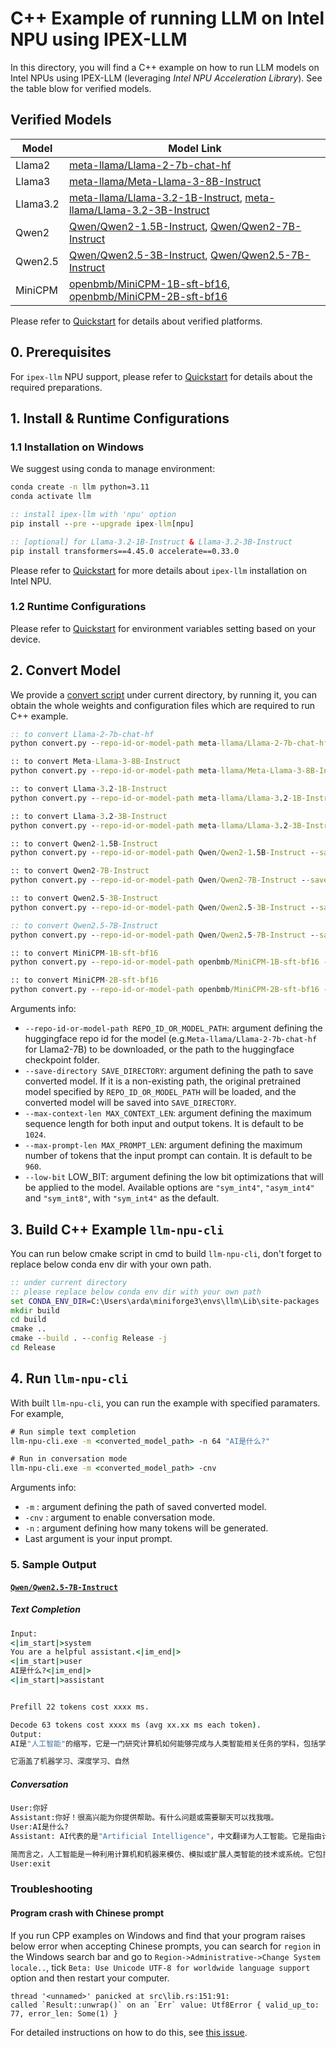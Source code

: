 # C++ Example of running LLM on Intel NPU using IPEX-LLM
In this directory, you will find a C++ example on how to run LLM models on Intel NPUs using IPEX-LLM (leveraging *Intel NPU Acceleration Library*). See the table blow for verified models.

## Verified Models

| Model      | Model Link                                                    |
|------------|----------------------------------------------------------------|
| Llama2 | [meta-llama/Llama-2-7b-chat-hf](https://huggingface.co/meta-llama/Llama-2-7b-chat-hf) |
| Llama3 | [meta-llama/Meta-Llama-3-8B-Instruct](https://huggingface.co/meta-llama/Meta-Llama-3-8B-Instruct) |
| Llama3.2 | [meta-llama/Llama-3.2-1B-Instruct](https://huggingface.co/meta-llama/Llama-3.2-1B-Instruct), [meta-llama/Llama-3.2-3B-Instruct](https://huggingface.co/meta-llama/Llama-3.2-3B-Instruct) |
| Qwen2 | [Qwen/Qwen2-1.5B-Instruct](https://huggingface.co/Qwen/Qwen2-1.5B-Instruct), [Qwen/Qwen2-7B-Instruct](https://huggingface.co/Qwen/Qwen2-7B-Instruct) |
| Qwen2.5 | [Qwen/Qwen2.5-3B-Instruct](https://huggingface.co/Qwen/Qwen2.5-3B-Instruct), [Qwen/Qwen2.5-7B-Instruct](https://huggingface.co/Qwen/Qwen2.5-7B-Instruct) |
| MiniCPM | [openbmb/MiniCPM-1B-sft-bf16](https://huggingface.co/openbmb/MiniCPM-1B-sft-bf16), [openbmb/MiniCPM-2B-sft-bf16](https://huggingface.co/openbmb/MiniCPM-2B-sft-bf16) |

Please refer to [Quickstart](../../../../../../../docs/mddocs/Quickstart/npu_quickstart.md#c-api) for details about verified platforms.

## 0. Prerequisites
For `ipex-llm` NPU support, please refer to [Quickstart](../../../../../../../docs/mddocs/Quickstart/npu_quickstart.md#install-prerequisites) for details about the required preparations.

## 1. Install & Runtime Configurations
### 1.1 Installation on Windows
We suggest using conda to manage environment:
```cmd
conda create -n llm python=3.11
conda activate llm

:: install ipex-llm with 'npu' option
pip install --pre --upgrade ipex-llm[npu]

:: [optional] for Llama-3.2-1B-Instruct & Llama-3.2-3B-Instruct
pip install transformers==4.45.0 accelerate==0.33.0
```

Please refer to [Quickstart](../../../../../../../docs/mddocs/Quickstart/npu_quickstart.md#install-prerequisites) for more details about `ipex-llm` installation on Intel NPU.

### 1.2 Runtime Configurations
Please refer to [Quickstart](../../../../../../../docs/mddocs/Quickstart/npu_quickstart.md#runtime-configurations) for environment variables setting based on your device.

## 2. Convert Model
We provide a [convert script](convert.py) under current directory, by running it, you can obtain the whole weights and configuration files which are required to run C++ example.

```cmd
:: to convert Llama-2-7b-chat-hf
python convert.py --repo-id-or-model-path meta-llama/Llama-2-7b-chat-hf --save-directory <converted_model_path>

:: to convert Meta-Llama-3-8B-Instruct
python convert.py --repo-id-or-model-path meta-llama/Meta-Llama-3-8B-Instruct --save-directory <converted_model_path>

:: to convert Llama-3.2-1B-Instruct
python convert.py --repo-id-or-model-path meta-llama/Llama-3.2-1B-Instruct --save-directory <converted_model_path>

:: to convert Llama-3.2-3B-Instruct
python convert.py --repo-id-or-model-path meta-llama/Llama-3.2-3B-Instruct --save-directory <converted_model_path>

:: to convert Qwen2-1.5B-Instruct
python convert.py --repo-id-or-model-path Qwen/Qwen2-1.5B-Instruct --save-directory <converted_model_path>

:: to convert Qwen2-7B-Instruct
python convert.py --repo-id-or-model-path Qwen/Qwen2-7B-Instruct --save-directory <converted_model_path>

:: to convert Qwen2.5-3B-Instruct
python convert.py --repo-id-or-model-path Qwen/Qwen2.5-3B-Instruct --save-directory <converted_model_path> --low-bit "sym_int8"

:: to convert Qwen2.5-7B-Instruct
python convert.py --repo-id-or-model-path Qwen/Qwen2.5-7B-Instruct --save-directory <converted_model_path>

:: to convert MiniCPM-1B-sft-bf16
python convert.py --repo-id-or-model-path openbmb/MiniCPM-1B-sft-bf16 --save-directory <converted_model_path>

:: to convert MiniCPM-2B-sft-bf16
python convert.py --repo-id-or-model-path openbmb/MiniCPM-2B-sft-bf16 --save-directory <converted_model_path>
```

Arguments info:
- `--repo-id-or-model-path REPO_ID_OR_MODEL_PATH`: argument defining the huggingface repo id for the model (e.g.`Meta-llama/Llama-2-7b-chat-hf` for Llama2-7B) to be downloaded, or the path to the huggingface checkpoint folder.
- `--save-directory SAVE_DIRECTORY`: argument defining the path to save converted model. If it is a non-existing path, the original pretrained model specified by `REPO_ID_OR_MODEL_PATH` will be loaded, and the converted model will be saved into `SAVE_DIRECTORY`.
- `--max-context-len MAX_CONTEXT_LEN`: argument defining the maximum sequence length for both input and output tokens. It is default to be `1024`.
- `--max-prompt-len MAX_PROMPT_LEN`: argument defining the maximum number of tokens that the input prompt can contain. It is default to be `960`.
- `--low-bit` LOW_BIT: argument defining the low bit optimizations that will be applied to the model. Available options are `"sym_int4"`, `"asym_int4"` and `"sym_int8"`, with `"sym_int4"` as the default.

## 3. Build C++ Example `llm-npu-cli`

You can run below cmake script in cmd to build `llm-npu-cli`, don't forget to replace below conda env dir with your own path.

```cmd
:: under current directory
:: please replace below conda env dir with your own path
set CONDA_ENV_DIR=C:\Users\arda\miniforge3\envs\llm\Lib\site-packages
mkdir build
cd build
cmake ..
cmake --build . --config Release -j
cd Release
```

## 4. Run `llm-npu-cli`

With built `llm-npu-cli`, you can run the example with specified paramaters. For example,

```cmd
# Run simple text completion
llm-npu-cli.exe -m <converted_model_path> -n 64 "AI是什么?"

# Run in conversation mode
llm-npu-cli.exe -m <converted_model_path> -cnv
```

Arguments info:
- `-m` : argument defining the path of saved converted model.
- `-cnv` : argument to enable conversation mode.
- `-n` : argument defining how many tokens will be generated.
- Last argument is your input prompt.

### 5. Sample Output
#### [`Qwen/Qwen2.5-7B-Instruct`](https://huggingface.co/Qwen/Qwen2.5-7B-Instruct)
##### Text Completion
```cmd
Input:
<|im_start|>system
You are a helpful assistant.<|im_end|>
<|im_start|>user
AI是什么?<|im_end|>
<|im_start|>assistant


Prefill 22 tokens cost xxxx ms.

Decode 63 tokens cost xxxx ms (avg xx.xx ms each token).
Output:
AI是"人工智能"的缩写，它是一门研究计算机如何能够完成与人类智能相关任务的学科，包括学习、推理、自我修正等能力。简而言之，人工智能就是让计算机模拟或执行人类智能行为的理论、技术和方法。

它涵盖了机器学习、深度学习、自然
```

##### Conversation
```cmd
User:你好
Assistant:你好！很高兴能为你提供帮助。有什么问题或需要聊天可以找我哦。
User:AI是什么?
Assistant: AI代表的是"Artificial Intelligence"，中文翻译为人工智能。它是指由计算机或信息技术实现的智能行为。广义的人工智能可以指任何表现出智能行为的计算机或软件系统。狭义的人工智能则指的是模拟、学习、推理、理解自然语言以及自我生成的人工智能系统。

简而言之，人工智能是一种利用计算机和机器来模仿、模拟或扩展人类智能的技术或系统。它包括机器学习、深度学习、自然语言处理等多个子领域。
User:exit
```

### Troubleshooting

#### Program crash with Chinese prompt
If you run CPP examples on Windows and find that your program raises below error when accepting Chinese prompts, you can search for `region` in the Windows search bar and go to `Region->Administrative->Change System locale..`, tick `Beta: Use Unicode UTF-8 for worldwide language support` option and then restart your computer.
```log
thread '<unnamed>' panicked at src\lib.rs:151:91:
called `Result::unwrap()` on an `Err` value: Utf8Error { valid_up_to: 77, error_len: Some(1) }
```

For detailed instructions on how to do this, see [this issue](https://github.com/intel-analytics/ipex-llm/issues/10989#issuecomment-2105598660).